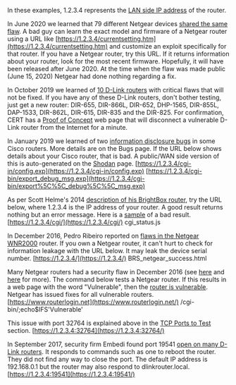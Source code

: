 
In these examples, 1.2.3.4 represents the [LAN side IP address](https://www.computerworld.com/article/2474776/network-security/find-the-ip-address-of-your-home-router.html) of the router.

In June 2020 we learned that 79 different Netgear devices [shared the same flaw](https://blog.grimm-co.com/2020/06/soho-device-exploitation.html). A bad guy can learn the exact model and firmware of a Netgear router using a URL like
   [https://1.2.3.4/currentsetting.htm](https://1.2.3.4/currentsetting.htm)
and customize an exploit specifically for that router. If you have a Netgear router, try this URL. If it returns information about your router, look for the most recent firmware. Hopefully, it will have been released after June 2020. At the time when the flaw was made public (June 15, 2020) Netgear had done nothing regarding a fix.

In October 2019 we learned of [10 D-Link routers](https://kb.cert.org/vuls/id/766427/) with critical flaws that will not be fixed. If you have any of these D-Link routers, don't bother testing, just get a new router: DIR-655, DIR-866L, DIR-652, DHP-1565, DIR-855L, DAP-1533, DIR-862L, DIR-615, DIR-835 and the DIR-825. For confirmation, CERT has a [Proof of Concept](https://kb.cert.org/artifacts/cve-2019-16920.html) web page that will disconnect a vulnerable D-Link router from the Internet for a minute.

In January 2019 we learned of two [information disclosure bugs](https://badpackets.net/over-9000-cisco-rv320-rv325-routers-vulnerable-to-cve-2019-1653/) in some Cisco routers. More details are on the Bugs page. If the URL below shows details about your Cisco router, that is bad. A public/WAN side version of this is auto-generated on the [Shodan](https://routersecurity.org/shodan.php) page.
   [https://1.2.3.4/cgi-in/config.exp](https://1.2.3.4/cgi-in/config.exp)
   [https://1.2.3.4/cgi-bin/export_debug_msg.exp](https://1.2.3.4/cgi-bin/export%5C%5C_debug%5C%5C_msg.exp)

As per Scott Helme's 2014 [description of his BrightBox router](https://scotthelme.co.uk/ee-brightbox-router-hacked/), try the URL below, where 1.2.3.4 is the IP address of your router. A good result returns nothing but an error message. Here is a [sample](https://scotthelme.co.uk/wp-content/uploads/2014/01/cgi-status-js.png) of a bad result.
   [https://1.2.3.4/cgi/](https://1.2.3.4/cgi/) cgi_status.js

In December 2016, Pedro Ribeiro reported on [flaws in the Netgear WNR2000](https://seclists.org/fulldisclosure/2016/Dec/72) router. If you own a Netgear router, it can't hurt to check for information leakage with the URL below. It may leak the device serial number.
   [https://1.2.3.4/](https://1.2.3.4/) BRS_netgear_success.html

Many Netgear routers had a security flaw in December 2016 (see [here](https://www.computerworld.com/article/3151097/security/updates-and-more-on-the-netgear-router-vulnerability.html)
and [here](https://www.computerworld.com/article/3148680/networking/easily-exploited-netgear-router-flaw-discovered.html) for more). The command below tests a Netgear router. If this results in a web page with the word "Vulnerable", then the [router is vulnerable](https://www.heise.de/security/meldung/Netgear-Luecke-dramatischer-als-angenommen-erste-Sicherheits-Updates-3569299.html). Netgear has issued fixes for all vulnerable routers.
  [https://www.routerlogin.net](https://www.routerlogin.net/) /cgi-bin/;echo$IFS'Vulnerable'

This issue with port 32764 is explained above in the [TCP Ports to Test](https://routersecurity.org/testrouter.php#TCPport32764) section.
   [https://1.2.3.4:32764](https://1.2.3.4:32764/)

In September 2017, security firm Embedi found port 19541 [open on many D-Link routers](https://embedi.com/blog/enlarge-your-botnet-top-d-link-routers-dir8xx-d-link-routers-cruisin-bruisin). It responds to commands such as one to reboot the router. They did not find any way to close the port. The default IP address is 192.168.0.1 but the router may also respond to dlinkrouter.local.
   [https://1.2.3.4:19541](https://1.2.3.4:19541/)
